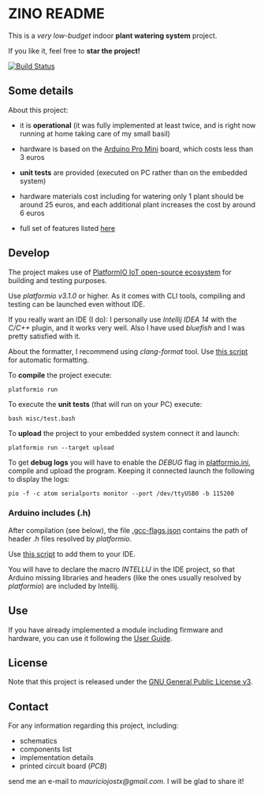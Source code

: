 # ZINO README

This is a _very low-budget_ indoor **plant watering system** project. 

If you like it, feel free to **star the project!**

[![Build Status](https://api.travis-ci.org/mauriciojost/zino-arduino.svg)](https://travis-ci.org/mauriciojost/zino-arduino)

## Some details

About this project:

- it is **operational** (it was fully implemented at least twice, and is right now running at home taking care of my small basil)

- hardware is based on the [Arduino Pro Mini](https://www.arduino.cc/en/Main/ArduinoBoardProMini) board, which costs less than 3 euros

- **unit tests** are provided (executed on PC rather than on the embedded system)

- hardware materials cost including for watering only 1 plant should be around 25 euros, and each additional plant increases the cost by around 6 euros

- full set of features listed [here](USER-GUIDE.md)

## Develop

The project makes use of [PlatformIO IoT open-source ecosystem](http://platformio.org/) for building and testing purposes.

Use _platformio v3.1.0_ or higher. As it comes with CLI tools, compiling and testing can be launched even without IDE.

If you really want an IDE (I do): I personally use _Intellij IDEA 14_ with the _C/C++_ plugin, and it works very well. Also I have used _bluefish_ and I was pretty satisfied with it.

About the formatter, I recommend using _clang-format_ tool. Use [this script](misc/format.bash) for automatic formatting.

To **compile** the project execute: 

```
platformio run
```

To execute the **unit tests** (that will run on your PC) execute: 

```
bash misc/test.bash
```

To **upload** the project to your embedded system connect it and launch: 

```
platformio run --target upload
```

To get **debug logs** you will have to enable the _DEBUG_ flag in [platformio.ini](platformio.ini), compile and upload the program. Keeping it connected launch the following to display the logs:

```
pio -f -c atom serialports monitor --port /dev/ttyUSB0 -b 115200
```

### Arduino includes (.h)

After compilation (see below), the file [.gcc-flags.json](.gcc-flags.json) contains the path of header _.h_ files resolved by _platformio_.

Use [this script](misc/generate-list-of-includes.bash) to add them to your IDE.

You will have to declare the macro _INTELLIJ_ in the IDE project, so that Arduino missing libraries and headers (like the ones usually resolved by _platformio_) are included by Intellij.

## Use

If you have already implemented a module including firmware and hardware, you can use it following the [User Guide](USER-GUIDE.md). 

## License

Note that this project is released under the [GNU General Public License v3](https://www.gnu.org/licenses/gpl.txt). 

## Contact

For any information regarding this project, including:

- schematics
- components list 
- implementation details
- printed circuit board (_PCB_)
 
send me an e-mail to _mauriciojostx@gmail.com_. I will be glad to share it!


